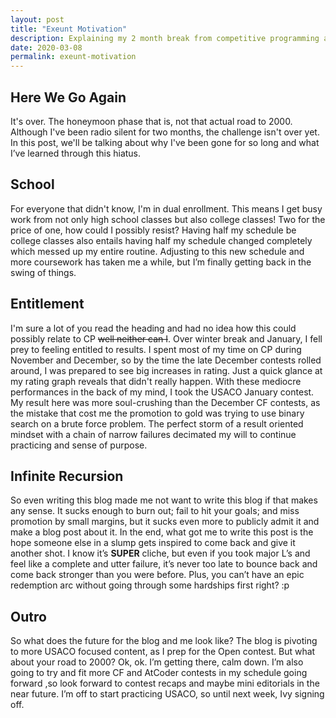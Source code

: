 ```yaml
---
layout: post
title: "Exeunt Motivation"
description: Explaining my 2 month break from competitive programming and how I was able to bounce back.
date: 2020-03-08
permalink: exeunt-motivation
---
```


## Here We Go Again

It's over. The honeymoon phase that is, not that actual road to 2000. Although
I've been radio silent for two months, the challenge isn't over yet.  In this
post, we'll be talking about why I've been gone for so long and what I’ve
learned through this hiatus.

## School 

For everyone that didn't know, I'm in dual enrollment. This means I get busy
work from not only high school classes but also college classes!  Two for the
price of one, how could I possibly resist? Having half my schedule be college
classes also entails having half my schedule changed completely which messed up
my entire routine. Adjusting to this new schedule and more coursework has taken
me a while, but I’m finally getting back in the swing of things.

## Entitlement

I'm sure a lot of you read the heading and had no idea how this could possibly
relate to CP ~~well neither can I~~. Over winter break and January, I fell prey
to feeling entitled to results.  I spent most of my time on CP during November
and December, so by the time the late December contests rolled around, I was
prepared to see big increases in rating. Just a quick glance at my rating graph
reveals that didn't really happen. With these mediocre performances in the back
of my mind, I took the USACO January contest. My result here was more
soul-crushing than the December CF contests, as the mistake that cost me the
promotion to gold was trying to use binary search on a brute force problem. The
perfect storm of a result oriented mindset with a chain of narrow failures
decimated my will to continue practicing and sense of purpose.  

## Infinite Recursion

So even writing this blog made me not want to write this blog if that makes any
sense. It sucks enough to burn out; fail to hit your goals; and miss promotion
by small margins, but it sucks even more to publicly admit it and make a blog
post about it. In the end, what got me to write this post is the hope someone
else in a slump gets inspired to come back and give it another shot. I know it’s
**SUPER** cliche, but even if you took major L’s and feel like a complete and
utter failure, it’s never too late to bounce back and come back stronger than
you were before. Plus, you can’t have an epic redemption arc without going
through some hardships first right? :p

## Outro

So what does the future for the blog and me look like? The blog is pivoting to
more USACO focused content, as I prep for the Open contest. But what about your
road to 2000? Ok, ok. I’m getting there, calm down. I’m also going to try and
fit more CF and AtCoder contests in my schedule going forward ,so look forward
to contest recaps and maybe mini editorials in the near future. I’m off to start
practicing USACO, so until next week, Ivy signing off.
